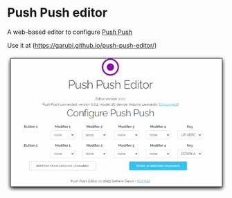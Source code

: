 # Push Push editor
A web-based editor to configure [Push Push](https://github.com/garubi/push-push)

Use it at (https://garubi.github.io/push-push-editor/)

![An animated preview of the editor](/docs/images/animated-preview.gif)